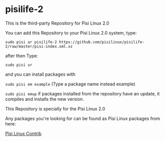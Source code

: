 # pisilife-2
This is the third-party Repository for Pisi Linux 2.0 

You can add this Repository to your Pisi Linux 2.0 system, type:

```sudo pisi ar pisilife-2 https://github.com/pisilinux/pisilife-2/raw/master/pisi-index.xml.xz```

after then
Type: 

```sudo pisi ur```

and you can install packages with

```sudo pisi em example``` (Type a package name instead example)

```sudo pisi emup```  if packages installed from the repository have an update, it compiles and installs the new version.

This Repository is specially for the Pisi Linux 2.0

Any packages you're looking for can be found as Pisi Linux packages from here:

[Pisi Linux Contrib ](https://contrib.pisilinux.org/)
